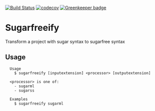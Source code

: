 [![Build Status](https://travis-ci.org/calebeby/sugarfreeify.svg?branch=master)](https://travis-ci.org/calebeby/sugarfreeify)
[![codecov](https://codecov.io/gh/calebeby/sugarfreeify/branch/master/graph/badge.svg)](https://codecov.io/gh/calebeby/sugarfreeify)
[![Greenkeeper badge](https://badges.greenkeeper.io/calebeby/sugarfreeify.svg)](https://greenkeeper.io/)

# Sugarfreeify

Transform a project with sugar syntax to sugarfree syntax

## Usage


```
  Usage
    $ sugarfreeify [inputextension] <processor> [outputextension]

  <processor> is one of:
    - sugarml
    - sugarss

  Examples
    $ sugarfreeify sugarml
```
